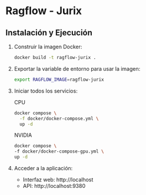 # Ragflow - Jurix

## Instalación y Ejecución
1. Construir la imagen Docker:

   ```bash
   docker build -t ragflow-jurix .
   ```

2. Exportar la variable de entorno para usar la imagen:

   ```bash
   export RAGFLOW_IMAGE=ragflow-jurix
   ```

3. Iniciar todos los servicios:

   CPU

   ```bash
   docker compose \
     -f docker/docker-compose.yml \
     up -d
   ```

   NVIDIA

   ```bash
   docker compose \
   -f docker/docker-compose-gpu.yml \
   up -d
   ```

4. Acceder a la aplicación:
   - Interfaz web: http://localhost
   - API: http://localhost:9380
